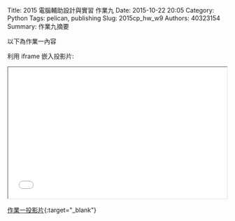 Title: 2015 電腦輔助設計與實習 作業九
Date: 2015-10-22 20:05
Category: Python
Tags: pelican, publishing
Slug: 2015cp_hw_w9
Authors: 40323154
Summary: 作業九摘要

以下為作業一內容

利用 iframe 嵌入投影片:

<iframe src="40323154_cp_w9_p.html" width="500" height="300"></iframe>

[作業一投影片](40323154_cp_w9_p.html){:target="_blank"}

